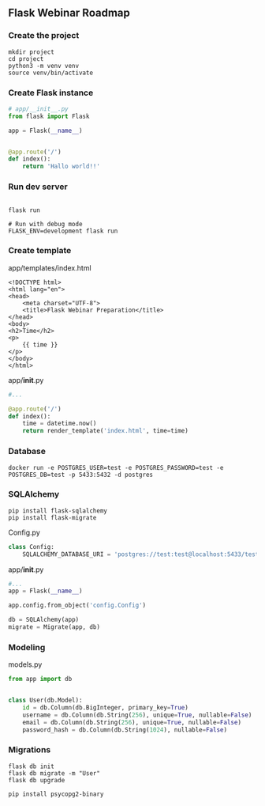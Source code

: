 ## Flask Webinar Roadmap

### Create the project

```shell script
mkdir project
cd project
python3 -m venv venv
source venv/bin/activate
```

### Create Flask instance

```python
# app/__init__.py
from flask import Flask

app = Flask(__name__)


@app.route('/')
def index():
    return 'Hallo world!!'
```

### Run dev server

```shell script

flask run

# Run with debug mode
FLASK_ENV=development flask run
```

### Create template

app/templates/index.html
```jinja2
<!DOCTYPE html>
<html lang="en">
<head>
    <meta charset="UTF-8">
    <title>Flask Webinar Preparation</title>
</head>
<body>
<h2>Time</h2>
<p>
    {{ time }}
</p>
</body>
</html>
```

app/__init__.py
```python
#...

@app.route('/')
def index():
    time = datetime.now()
    return render_template('index.html', time=time)
```

### Database

```shell script
docker run -e POSTGRES_USER=test -e POSTGRES_PASSWORD=test -e POSTGRES_DB=test -p 5433:5432 -d postgres
```

### SQLAlchemy

```shell script
pip install flask-sqlalchemy
pip install flask-migrate
```

Config.py
```python
class Config:
    SQLALCHEMY_DATABASE_URI = 'postgres://test:test@localhost:5433/test'
```

app/__init__.py
```python
#...
app = Flask(__name__)

app.config.from_object('config.Config')

db = SQLAlchemy(app)
migrate = Migrate(app, db)
```

### Modeling

models.py
```python
from app import db


class User(db.Model):
    id = db.Column(db.BigInteger, primary_key=True)
    username = db.Column(db.String(256), unique=True, nullable=False)
    email = db.Column(db.String(256), unique=True, nullable=False)
    password_hash = db.Column(db.String(1024), nullable=False)
```

### Migrations

```shell script
flask db init
flask db migrate -m "User"
flask db upgrade

pip install psycopg2-binary
```

